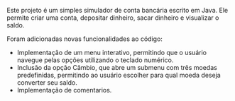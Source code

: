 Este projeto é um simples simulador de conta bancária escrito em Java. Ele permite criar uma conta, depositar dinheiro, sacar dinheiro e visualizar o saldo.

Foram adicionadas novas funcionalidades ao código:

- Implementação de um menu interativo, permitindo que o usuário navegue pelas opções utilizando o teclado numérico.
- Inclusão da opção Câmbio, que abre um submenu com três moedas predefinidas, permitindo ao usuário escolher para qual moeda deseja converter seu saldo.
- Implementação de comentarios.